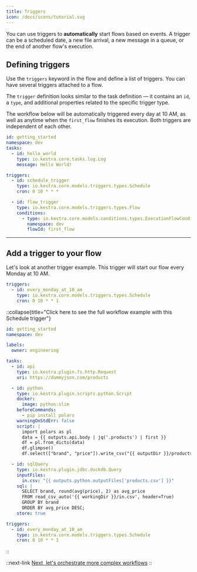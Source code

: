 ```yaml
---
title: Triggers
icon: /docs/icons/tutorial.svg
---
```


You can use triggers to **automatically** start flows based on events. A trigger can be a scheduled date, a new file arrival, a new message in a queue, or the end of another flow's execution.

## Defining triggers

Use the `triggers` keyword in the flow and define a list of triggers. You can have several triggers attached to a flow.

The `trigger` definition looks similar to the task definition — it contains an `id`, a `type`, and additional properties related to the specific trigger type.

The workflow below will be automatically triggered every day at 10 AM, as well as anytime when the `first_flow` finishes its execution. Both triggers are independent of each other.

```yaml
id: getting_started
namespace: dev
tasks:
  - id: hello_world
    type: io.kestra.core.tasks.log.Log
    message: Hello World!

triggers:
  - id: schedule_trigger
    type: io.kestra.core.models.triggers.types.Schedule
    cron: 0 10 * * *

  - id: flow_trigger
    type: io.kestra.core.models.triggers.types.Flow
    conditions:
      - type: io.kestra.core.models.conditions.types.ExecutionFlowCondition
        namespace: dev
        flowId: first_flow
```

---

## Add a trigger to your flow

Let's look at another trigger example. This trigger will start our flow every Monday at 10 AM.

```yaml
triggers:
  - id: every_monday_at_10_am
    type: io.kestra.core.models.triggers.types.Schedule
    cron: 0 10 * * 1
```

::collapse{title="Click here to see the full workflow example with this Schedule trigger"}
```yaml
id: getting_started
namespace: dev

labels:
  owner: engineering

tasks:
  - id: api
    type: io.kestra.plugin.fs.http.Request
    uri: https://dummyjson.com/products

  - id: python
    type: io.kestra.plugin.scripts.python.Script
    docker:
      image: python:slim
    beforeCommands:
      - pip install polars
    warningOnStdErr: false
    script: |
      import polars as pl
      data = {{ outputs.api.body | jq('.products') | first }}
      df = pl.from_dicts(data)
      df.glimpse()
      df.select(["brand", "price"]).write_csv("{{ outputDir }}/products.csv")

  - id: sqlQuery
    type: io.kestra.plugin.jdbc.duckdb.Query
    inputFiles:
      in.csv: "{{ outputs.python.outputFiles['products.csv'] }}"
    sql: |
      SELECT brand, round(avg(price), 2) as avg_price
      FROM read_csv_auto('{{ workingDir }}/in.csv', header=True)
      GROUP BY brand
      ORDER BY avg_price DESC;
    store: true

triggers:
  - id: every_monday_at_10_am
    type: io.kestra.core.models.triggers.types.Schedule
    cron: 0 10 * * 1
```
::

::next-link
[Next, let's orchestrate more complex workflows](./05.flowable.md)
::
